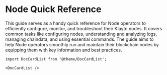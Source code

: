 # Node Quick Reference

This guide serves as a handy quick reference for Node operators to efficiently configure, monitor, and troubleshoot their Klaytn nodes. It covers common tasks like configuring nodes, understanding and analyzing logs, managing chaindata, and using essential commands. The guide aims to help Node operators smoothly run and maintain their blockchain nodes by equipping them with key information and best practices.

```mdx-code-block
import DocCardList from '@theme/DocCardList';

<DocCardList />
```
